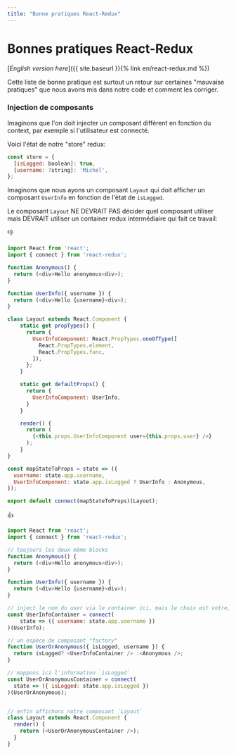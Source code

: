 ```yaml
---
title: "Bonne pratiques React-Redux"
---
```


Bonnes pratiques React-Redux
==============

[*English version here*]({{ site.baseurl }}{% link en/react-redux.md %})

Cette liste de bonne pratique est surtout un retour sur certaines "mauvaise pratiques" que nous avons mis dans notre code et comment les corriger.

### Injection de composants

Imaginons que l'on doit injecter un composant différent en fonction du context, par exemple si l'utilisateur est connecté.

Voici l'état de notre "store" redux:
```js
const store = {
  [isLogged: boolean]: true,
  [username: ?string]: 'Michel',
};
```

Imaginons que nous ayons un composant `Layout` qui doit afficher un composant `UserInfo` en fonction de l'état de `isLogged`.

Le composant `Layout` NE DEVRAIT PAS décider quel composant utiliser mais DEVRAIT utiliser un container redux intermédiaire qui fait ce travail:

👎
```js
import React from 'react';
import { connect } from 'react-redux';

function Anonymous() {
  return (<div>Hello anonymous<div>);
}

function UserInfo({ username }) {
  return (<div>Hello {username}<div>);
}

class Layout extends React.Component {
    static get propTypes() {
      return {
        UserInfoComponent: React.PropTypes.oneOfType([
          React.PropTypes.element,
          React.PropTypes.func,
        ]),
      };
    }

    static get defaultProps() {
      return {
        UserInfoComponent: UserInfo,
      }
    }

    render() {
      return (
        {<this.props.UserInfoComponent user={this.props.user} />}
      );
    }
}

const mapStateToProps = state => ({
  username: state.app.username,
  UserInfoComponent: state.app.isLogged ? UserInfo : Anonymous,
});

export default connect(mapStateToProps)(Layout);
```

👍
```js
import React from 'react';
import { connect } from 'react-redux';

// toujours les deux même blocks
function Anonymous() {
  return (<div>Hello anonymous<div>);
}

function UserInfo({ username }) {
  return (<div>Hello {username}<div>);
}

// inject le nom du user via le container ici, mais le choix est votre, vous pouvez le passer depuis un composant parent si besoin
const UserInfoContainer = connect(
    state => ({ username: state.app.username })
)(UserInfo);

// un espèce de composant "factory"
function UserOrAnonymous({ isLogged, username }) {
  return isLogged? <UserInfoContainer /> :<Anonymous />;
}

// mappons ici l'information `isLogged`
const UserOrAnonymousContainer = connect(
  state => ({ isLogged: state.app.isLogged })
)(UserOrAnonymous);


// enfin affichons notre composant `Layout`
class Layout extends React.Component {
  render() {
    return (<UserOrAnonymousContainer />);
  }
} 
```
